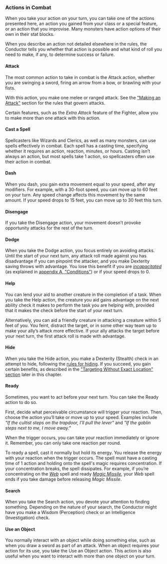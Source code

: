 ### Actions in Combat

When you take your action on your turn, you can take one of the actions presented here, an action you gained from your class or a special feature, or an action that you improvise.
Many monsters have action options of their own in their stat blocks.

When you describe an action not detailed elsewhere in the rules, the Conductor tells you whether that action is possible and what kind of roll you need to make, if any, to determine success or failure.

#### Attack

The most common action to take in combat is the Attack action, whether you are swinging a sword, firing an arrow from a bow, or brawling with your fists.

With this action, you make one melee or ranged attack.
See the ["Making an Attack"](#Combat_Making_an_Attack_making_an_attack) section for the rules that govern attacks.

Certain features, such as the _Extra Attack_ feature of the Fighter, allow you to make more than one attack with this action.

#### Cast a Spell

Spellcasters like Wizards and Clerics, as well as many monsters, can use spells effectively in combat.
Each spell has a casting time, specifying whether it requires an action, reaction, minutes, or hours.
Casting isn’t always an action, but most spells take 1 action, so spellcasters often use their action in combat.

#### Dash

When you dash, you gain extra movement equal to your speed, after any modifiers.
For example, with a 30-foot speed, you can move up to 60 feet on your turn.
Any speed change affects this movement by the same amount.
If your speed drops to 15 feet, you can move up to 30 feet this turn.

#### Disengage

If you take the Disengage action, your movement doesn’t provoke opportunity attacks for the rest of the turn.

#### Dodge

When you take the Dodge action, you focus entirely on avoiding attacks.
Until the start of your next turn, any attack roll made against you has disadvantage if you can pinpoint the attacker, and you make Dexterity saving throws with advantage.
You lose this benefit if you are _[<span class="condition">incapacitated</span>](#Conditions_incapacitated)_ (as explained in [appendix A, "Conditions"](#Conditions_conditions)) or if your speed drops to 0.

#### Help

You can lend your aid to another creature in the completion of a task.
When you take the Help action, the creature you aid gains advantage on the next ability check it makes to perform the task you are helping with, provided that it makes the check before the start of your next turn.

Alternatively, you can aid a friendly creature in attacking a creature within 5 feet of you.
You feint, distract the target, or in some other way team up to make your ally’s attack more effective.
If your ally attacks the target before your next turn, the first attack roll is made with advantage.

#### Hide

When you take the Hide action, you make a Dexterity (Stealth) check in an attempt to hide, following the [rules for hiding](#Using_Dexterity_hiding).
If you succeed, you gain certain benefits, as described in the ["Targeting Without Exact Location" section](#Combat_Making_an_Attack_targeting_without_exact_location) later in this chapter.

#### Ready

Sometimes, you want to act before your next turn.
You can take the Ready action to do so.

First, decide what perceivable circumstance will trigger your reaction.
Then, choose the action you’ll take or move up to your speed.
Examples include _"If the <span class="monster monster-Cultist_cultist">cultist</span> steps on the trapdoor, I’ll pull the lever"_ and _"If the <span class="monster monster-Goblin_goblin">goblin</span> steps next to me, I move away."_

When the trigger occurs, you can take your reaction immediately or ignore it.
Remember, you can only take one reaction per round.

To ready a spell, cast it normally but hold its energy.
You release the energy with your reaction when the trigger occurs.
The spell must have a casting time of 1 action and holding onto the spell's magic requires concentration.
If your concentration breaks, the spell dissipates.
For example, if you’re concentrating on the _[<span class="spell">Web</span>](#Web_web)_ spell and ready _[<span class="spell">Magic Missile</span>](#Magic_Missile_magic_missile)_, your _<span class="spell spell-Web_web">Web</span>_ spell ends if you take damage before releasing _<span class="spell spell-Magic_Missile_magic_missile">Magic Missile</span>_.

#### Search

When you take the Search action, you devote your attention to finding something.
Depending on the nature of your search, the Conductor might have you make a Wisdom (Perception) check or an Intelligence (Investigation) check.

#### Use an Object

You normally interact with an object while doing something else, such as when you draw a sword as part of an attack.
When an object requires your action for its use, you take the Use an Object action.
This action is also useful when you want to interact with more than one object on your turn.
